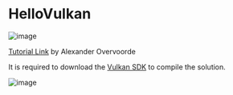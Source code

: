 # HelloVulkan

![image](https://github.com/francesctr4/HelloVulkan/assets/99948892/19563997-76bd-43c3-be49-1c8dd5dadef6)

[Tutorial Link](https://vulkan-tutorial.com/) by Alexander Overvoorde

It is required to download the [Vulkan SDK](https://vulkan.lunarg.com/) to compile the solution.

![image](https://github.com/francesctr4/HelloVulkan/assets/99948892/35c55940-e215-49e0-b2c7-509bd609a2af)
